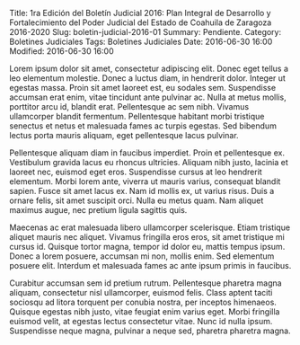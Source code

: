 Title: 1ra Edición del Boletín Judicial 2016: Plan Integral de Desarrollo y Fortalecimiento del Poder Judicial del Estado de Coahuila de Zaragoza 2016-2020
Slug: boletin-judicial-2016-01
Summary: Pendiente.
Category: Boletines Judiciales
Tags: Boletines Judiciales
Date: 2016-06-30 16:00
Modified: 2016-06-30 16:00


Lorem ipsum dolor sit amet, consectetur adipiscing elit. Donec eget tellus a leo elementum molestie. Donec a luctus diam, in hendrerit dolor. Integer ut egestas massa. Proin sit amet laoreet est, eu sodales sem. Suspendisse accumsan erat enim, vitae tincidunt ante pulvinar ac. Nulla at metus mollis, porttitor arcu id, blandit erat. Pellentesque ac sem nibh. Vivamus ullamcorper blandit fermentum. Pellentesque habitant morbi tristique senectus et netus et malesuada fames ac turpis egestas. Sed bibendum lectus porta mauris aliquam, eget pellentesque lacus pulvinar.

Pellentesque aliquam diam in faucibus imperdiet. Proin et pellentesque ex. Vestibulum gravida lacus eu rhoncus ultricies. Aliquam nibh justo, lacinia et laoreet nec, euismod eget eros. Suspendisse cursus at leo hendrerit elementum. Morbi lorem ante, viverra ut mauris varius, consequat blandit sapien. Fusce sit amet lacus ex. Nam id mollis ex, ut varius risus. Duis a ornare felis, sit amet suscipit orci. Nulla eu metus quam. Nam aliquet maximus augue, nec pretium ligula sagittis quis.

Maecenas ac erat malesuada libero ullamcorper scelerisque. Etiam tristique aliquet mauris nec aliquet. Vivamus fringilla eros eros, sit amet tristique mi cursus id. Quisque tortor magna, tempor id dolor eu, mattis tempus ipsum. Donec a lorem posuere, accumsan mi non, mollis enim. Sed elementum posuere elit. Interdum et malesuada fames ac ante ipsum primis in faucibus.

Curabitur accumsan sem id pretium rutrum. Pellentesque pharetra magna aliquam, consectetur nisl ullamcorper, euismod felis. Class aptent taciti sociosqu ad litora torquent per conubia nostra, per inceptos himenaeos. Quisque egestas nibh justo, vitae feugiat enim varius eget. Morbi fringilla euismod velit, at egestas lectus consectetur vitae. Nunc id nulla ipsum. Suspendisse neque magna, pulvinar a neque sed, pharetra pharetra magna.
